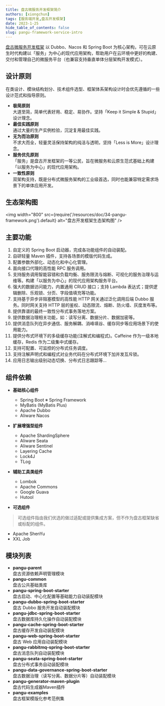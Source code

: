 ```yaml
---
title: 盘古微服务开发框架简介
authors: [xiongchun]
tags: [服务端开发,盘古开发框架]
date: 2023-1-25
hide_table_of_contents: false
slug: pangu-framework-service-intro
---
```


[盘古微服务开发框架](https://xiongchun.github.io/pangu-framework/docs/intro) 以 Dubbo、Nacos 和 Spring Boot 为核心架构，可在云原生时代构建以「服务」为中心的现代应用架构，帮助用户在云环境中更好的构建、交付和管理自己的微服务平台（也兼容支持垂直单体分层架构开发模式）。

<!--truncate-->

## 设计原则

在类设计、模块结构划分、技术组件选型、框架体系架构设计时会优先遵循的一些设计范式和指导原则。

- **极简原则**  
  大道至简，简单代表好用、稳定、易协作。坚持「Keep it Simple & Stupid」设计理念。
- **最佳实践原则**  
  通过大量的生产实例检验，沉淀复用最佳实践。
- **无为而治原则**  
  不求大而全，轻量灵活保持架构的纯洁与透明，坚持「Less is More」设计理念。
- **服务优先原则**  
「服务」是盘古开发框架的一等公民，旨在微服务和云原生范式基础上构建「以服务为中心」的现代应用架构。
- **一致性原则**  
  双架构支持，既是分布式微服务架构的工业级首选，同时也能兼容特定需求场景下的单体应用开发。

## 生态架构图

<img width="800"
  src={require('/resources/doc/34-pangu-framework.png').default}
  alt="盘古开发框架生态架构图" />

## 主要功能

1. 自定义的 Spring Boot 启动器，完成各功能组件的自动装配。
2. 自研轻量 Maven 插件，支持各场景的模版代码生成。
3. 配置参数外部化、动态化和中心化管理。
4. 面向接口代理的高性能 RPC 服务调用。
5. 支持服务调用智能容错和负载均衡、服务限流与熔断、可视化的服务治理与运维等。构建「以服务为中心」的现代应用架构服务平台。
6. 强大的数据访问能力，内置通用 CRUD 接口；支持 Lambda 表达式；提供逻辑删除、乐观锁、分页、字段值填充等功能。
7. 支持基于异步非阻塞模型的高性能 HTTP 网关通过泛化调用后端 Dubbo 服务。同时网关支持 HTTP 层的鉴权、动态限流、熔断、防火墙、灰度发布等。
8. 提供靠谱的最终一致性分布式事务落地方案。
9. 提供数据治理相关功能，如：读写分离、数据分片、数据加密等。
10. 提供消息队列在异步通信、服务解耦、消峰填谷、缓存同步等应用场景下的使用能力。
11. 提供分布式环境下的多级缓存功能(注解式和编程式)。Caffeine 作为一级本地缓存，Redis 作为二级集中式缓存。
12. 支持可配置、可监控的分布式任务调度。
13. 支持注解声明式和编程式对业务代码在分布式环境下加并发互斥锁。
14. 应用日志输出级别动态切换、分布式日志跟踪等...

## 组件依赖

- **基础核心组件**
  - Spring Boot ※ Spring Framework
  - MyBatis (MyBatis Plus)
  - Apache Dubbo
  - Aliware Nacos

- **扩展增强型组件**
  - Apache ShardingSphere
  - Aliware Seata
  - Aliware Sentinel
  - Layering Cache
  - Lock4J
  - TLog

- **辅助工具类组件**
  - Lombok
  - Apache Commons
  - Google Guava
  - Hutool

- **可选组件**  
> 可选组件指由我们优选的做过适配或提供集成方案，但不作为盘古框架缺省或标配的组件。

  - Apache ShenYu
  - XXL Job

## 模块列表

- **pangu-parent**   
  盘古资源依赖声明管理模块
- **pangu-common**  
  盘古公共基础类库
- **pangu-spring-boot-starter**  
  盘古启动、中心化配置等基础能力自动装配模块
- **pangu-dubbo-spring-boot-starter**  
  盘古 Dubbo 服务开发自动装配模块
- **pangu-jdbc-spring-boot-starter**  
  盘古数据库持久化操作自动装配模块
- **pangu-cache-spring-boot-starter**  
  盘古缓存开发自动装配模块
- **pangu-web-spring-boot-starter**  
  盘古 Web 应用自动装配模块
- **pangu-rabbitmq-spring-boot-starter**  
  盘古消息队列自动装配模块
- **pangu-seata-spring-boot-starter**  
  盘古分布式事务自动装配模块
- **pangu-data-governance-spring-boot-starter**  
  盘古数据治理（读写分离、数据分片等）自动装配模块
- **pangu-generator-maven-plugin**  
  盘古代码生成器Maven插件
- **pangu-examples**  
  盘古框架模版化参考范例集

